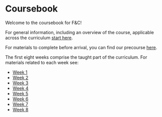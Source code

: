 # Coursebook

Welcome to the coursebook for F&C!

For general information, including an overview of the course, applicable across the curriculum [start here](general/README.md).

For materials to complete before arrival, you can find our precourse [here](precourse/README.md).

The first eight weeks comprise the taught part of the curriculum. For materials
related to each week see:

* [Week 1](week-1/README.md)
* [Week 2](week-2/README.md)
* [Week 3](week-3/README.md)
* [Week 4](week-4/README.md)
* [Week 5](week-5/README.md)
* [Week 6](week-6/README.md)
* [Week 7](week-7/README.md)
* [Week 8](week-8/README.md)
